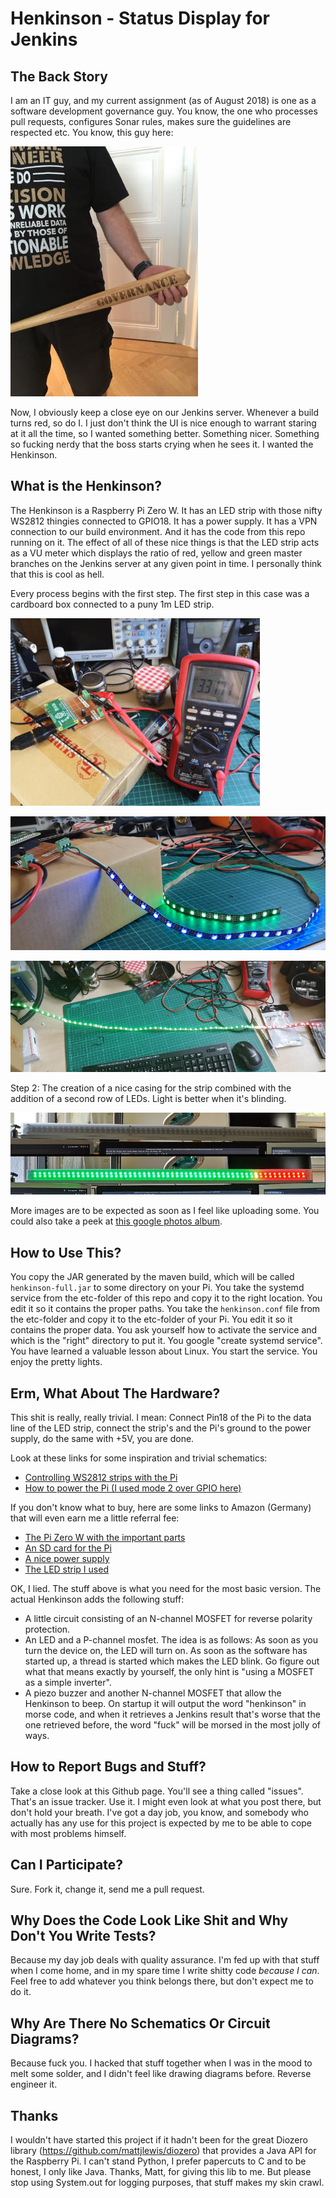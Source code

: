 # Henkinson - Status Display for Jenkins

## The Back Story
I am an IT guy, and my current assignment (as of August 2018) is one as a software development governance guy. You know, the one who processes pull requests, configures Sonar rules, makes sure the guidelines are respected etc. You know, this guy here:

![Governance Guy](etc/images/governanceguy.jpg)

Now, I obviously keep a close eye on our Jenkins server. Whenever a build turns red, so do I. I just don't think the UI is nice enough to warrant staring at it all the time, so I wanted something better. Something nicer. Something so fucking nerdy that the boss starts crying when he sees it. I wanted the Henkinson.

## What is the Henkinson?
The Henkinson is a Raspberry Pi Zero W. It has an LED strip with those nifty WS2812 thingies connected to GPIO18. It has a power supply. It has a VPN connection to our build environment. And it has the code from this repo running on it. The effect of all of these nice things is that the LED strip acts as a VU meter which displays the ratio of red, yellow and green master branches on the Jenkins server at any given point in time. I personally think that this is cool as hell.

Every process begins with the first step. The first step in this case was a cardboard box connected to a puny 1m LED strip.

 ![Multimeter](etc/images/henkinson1.jpg)
 
 ![Strip](etc/images/henkinson2.png)
 
 ![Real Data](etc/images/henkinson3.jpg)
 
 Step 2: The creation of a nice casing for the strip combined with the addition of a second row of LEDs. Light is better when it's blinding.

 ![Actual Light Box Case](etc/images/henkinson4.jpg)

More images are to be expected as soon as I feel like uploading some. You could also take a peek at [this google photos album](https://photos.app.goo.gl/qGF2T4SuAoTNaR7E6).

## How to Use This?
You copy the JAR generated by the maven build, which will be called `henkinson-full.jar` to some directory on your Pi. You take the systemd service from the etc-folder of this repo and copy it to the right location. You edit it so it contains the proper paths. You take the `henkinson.conf` file from the etc-folder and copy it to the etc-folder of your Pi. You edit it so it contains the proper data. You ask yourself how to activate the service and which is the "right" directory to put it. You google "create systemd service". You have learned a valuable lesson about Linux. You start the service. You enjoy the pretty lights.

## Erm, What About The Hardware?
This shit is really, really trivial. I mean: Connect Pin18 of the Pi to the data line of the LED strip, connect the strip's and the Pi's ground to the power supply, do the same with +5V, you are done.

Look at these links for some inspiration and trivial schematics:
- [Controlling WS2812 strips with the Pi](https://tutorials-raspberrypi.com/connect-control-raspberry-pi-ws2812-rgb-led-strips/)
- [How to power the Pi (I used mode 2 over GPIO here)](https://www.modmypi.com/blog/how-do-i-power-my-raspberry-pi)

If you don't know what to buy, here are some links to Amazon (Germany) that will even earn me a little referral fee:
- [The Pi Zero W with the important parts](https://amzn.to/2BFgvxL)
- [An SD card for the Pi](https://amzn.to/2Pu8cYa)
- [A nice power supply](https://amzn.to/2Nbgov3)
- [The LED strip I used](https://amzn.to/2Pxd1Qz)

OK, I lied. The stuff above is what you need for the most basic version. The actual Henkinson adds the following stuff:

- A little circuit consisting of an N-channel MOSFET for reverse polarity protection.
- An LED and a P-channel mosfet. The idea is as follows: As soon as you turn the device on, the LED will turn on. As soon as the software has started up, a thread is started which makes the LED blink. Go figure out what that means exactly by yourself, the only hint is "using a MOSFET as a simple inverter".
- A piezo buzzer and another N-channel MOSFET that allow the Henkinson to beep. On startup it will output the word "henkinson" in morse code, and when it retrieves a Jenkins result that's worse that the one retrieved before, the word "fuck" will be morsed in the most jolly of ways.

## How to Report Bugs and Stuff?
Take a close look at this Github page. You'll see a thing called "issues". That's an issue tracker. Use it. I might even look at what you post there, but don't hold your breath. I've got a day job, you know, and somebody who actually has any use for this project is expected by me to be able to cope with most problems himself.

## Can I Participate?
Sure. Fork it, change it, send me a pull request.

## Why Does the Code Look Like Shit and Why Don't You Write Tests?
Because my day job deals with quality assurance. I'm fed up with that stuff when I come home, and in my spare time I write shitty code _because I can_. Feel free to add whatever you think belongs there, but don't expect me to do it.

## Why Are There No Schematics Or Circuit Diagrams?
Because fuck you. I hacked that stuff together when I was in the mood to melt some solder, and I didn't feel like drawing diagrams before. Reverse engineer it.

## Thanks
I wouldn't have started this project if it hadn't been for the great Diozero library (https://github.com/mattjlewis/diozero) that provides a Java API for the Raspberry Pi. I can't stand Python, I prefer papercuts to C and to be honest, I only like Java. Thanks, Matt, for giving this lib to me. But please stop using System.out for logging purposes, that stuff makes my skin crawl.   
